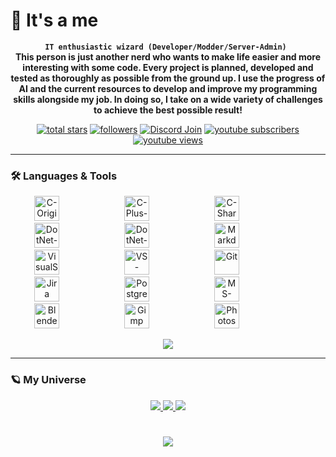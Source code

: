 <!--
**xscr33m/xscr33m** is a ✨ _special_ ✨ repository because its `README.md` (this file) appears on your GitHub profile.
-->

# :teddy_bear: It's a me
<p align="center">
  <strong><code>IT enthusiastic wizard (Developer/Modder/Server-Admin) </code></strong>
  <br>
  <strong>This person is just another nerd who wants to make life easier and more interesting with some code. Every project is planned, developed and tested as thoroughly as possible from the ground up. 
  I use the progress of AI and the current resources to develop and improve my programming skills alongside my job. In doing so, I take on a wide variety of challenges to achieve the best possible result!</strong>
</p>

   <p align="center">
      <a href="https://github.com/xscr33m?tab=repositories&sort=stargazers">
         <img alt="total stars" title="Total stars on GitHub" src="https://custom-icon-badges.demolab.com/github/stars/xscr33m?color=55960c&style=for-the-badge&labelColor=488207&logo=star"/></a>
      <a href="https://github.com/xscr33m?tab=followers">
         <img alt="followers" title="Follow me on Github" src="https://custom-icon-badges.demolab.com/github/followers/xscr33m?color=236ad3&labelColor=1155ba&style=for-the-badge&logo=person-add&label=Follow&logoColor=white"/></a>
      <a href="https://discord.com/invite/PasvscT4Nh">
         <img alt="Discord Join" title="Join the Discord Server" src="https://custom-icon-badges.demolab.com/discord/1102440447835648124?color=5865F2&style=for-the-badge&labelColor=5e6af0&logo=discord&logoColor=white&label=Join"/></a>
      <a href="https://www.youtube.com/@xscr33m?sub_confirmation=1">
         <img alt="youtube subscribers" title="Subscribe to my YouTube channel" src="https://custom-icon-badges.demolab.com/youtube/channel/subscribers/UCYFZ9NvJHMjaiyW9GGYvijQ?color=%23E05D44&label=SUBSCRIBE&logo=video&logoColor=white&style=for-the-badge&labelColor=CE4630"/></a> 
      <a href="https://www.youtube.com/@xscr33m">
         <img alt="youtube views" title="Total YouTube views" src="https://custom-icon-badges.demolab.com/youtube/channel/views/UCYFZ9NvJHMjaiyW9GGYvijQ?color=%23E1AD0E&logo=eye&logoColor=white&style=for-the-badge&labelColor=C79600"/></a> 
   </p>

---

### 🛠️ Languages & Tools
   <p align="center">
<img alt="C-Original" title="C-Original" width="40px" style="margin-right:100px;" src="https://cdn.jsdelivr.net/gh/devicons/devicon/icons/c/c-original.svg" />
<img alt="C-Plus-Plus" title="C-Plus-Plus" width="40px" style="margin-right:100px;" src="https://cdn.jsdelivr.net/gh/devicons/devicon/icons/cplusplus/cplusplus-original.svg" />
<img alt="C-Sharp" title="C-Sharp" width="40px" style="margin-right:100px;" src="https://cdn.jsdelivr.net/gh/devicons/devicon/icons/csharp/csharp-original.svg" />
<img alt="DotNet-Original" title="DotNet-Original" width="40px" style="margin-right:100px;" src="https://cdn.jsdelivr.net/gh/devicons/devicon/icons/dot-net/dot-net-original.svg" />
<img alt="DotNet-Core" title="DotNet-Core" width="40px" style="margin-right:100px;" src="https://cdn.jsdelivr.net/gh/devicons/devicon/icons/dotnetcore/dotnetcore-original.svg" />
<img alt="Markdown" title="Markdown" width="40px" style="margin-right:100px;" src="https://cdn.jsdelivr.net/gh/devicons/devicon/icons/markdown/markdown-original.svg" />
<img alt="VisualStudio" title="VisualStudio" width="40px" style="margin-right:100px;" src="https://cdn.jsdelivr.net/gh/devicons/devicon/icons/visualstudio/visualstudio-plain.svg" />
<img alt="VS-Code" title="VS-Code" width="40px" style="margin-right:100px;" src="https://cdn.jsdelivr.net/gh/devicons/devicon/icons/vscode/vscode-original.svg" />
<img alt="Git" title="Git" width="40px" style="margin-right:100px;" src="https://cdn.jsdelivr.net/gh/devicons/devicon/icons/git/git-original.svg" />
<img alt="Jira" title="Jira" width="40px" style="margin-right:100px;" src="https://cdn.jsdelivr.net/gh/devicons/devicon/icons/jira/jira-original.svg" />
<img alt="PostgreSQL" title="PostgreSQL" width="40px" style="margin-right:100px;" src="https://cdn.jsdelivr.net/gh/devicons/devicon/icons/postgresql/postgresql-original.svg" />
<img alt="MS-SQL" title="MS-SQL" width="40px" style="margin-right:100px;" src="https://cdn.jsdelivr.net/gh/devicons/devicon/icons/microsoftsqlserver/microsoftsqlserver-plain.svg" />
<img alt="Blender" title="Blender" width="40px" style="margin-right:100px;" src="https://cdn.jsdelivr.net/gh/devicons/devicon/icons/blender/blender-original.svg" />
<img alt="Gimp" title="Gimp" width="40px" style="margin-right:100px;" src="https://cdn.jsdelivr.net/gh/devicons/devicon/icons/gimp/gimp-original.svg" />
<img alt="Photoshop" title="Photoshop" width="40px" style="margin-right:100px;" src="https://cdn.jsdelivr.net/gh/devicons/devicon/icons/photoshop/photoshop-plain.svg" />
   </p>
   
<p align="center">
  <a href="https://github.com/xscr33m/">
    <img src="https://github-readme-stats.vercel.app/api/top-langs/?username=xscr33m&theme=monokai" />
  </a>
</p>


---

### 🪐 My Universe

<p align="center">
  <a href="https://github.com/xscr33m/TraderPlusEditor">
    <img src="https://github-readme-stats.vercel.app/api/pin/?username=xscr33m&repo=TraderPlusEditor&theme=monokai" />
  </a>
  <a href="https://github.com/xscr33m/Dr.Jones-to-TraderPlus-Converter">
    <img src="https://github-readme-stats.vercel.app/api/pin/?username=xscr33m&repo=Dr.Jones-to-TraderPlus-Converter&theme=monokai" />
  </a>
  <a href="https://github.com/xscr33m/BigFile_Checker">
    <img src="https://github-readme-stats.vercel.app/api/pin/?username=xscr33m&repo=BigFile_Checker&theme=monokai" />
  </a>
</p>

#

<p align="center">
  <a href="https://github.com/xscr33m/">
    <img src="https://github-readme-stats.vercel.app/api?username=xscr33m&include_all_commits=true&show_icons=true&show=prs_merged,prs_merged_percentage&hide=issues,contribs&theme=monokai" />
  </a>
</p>








<!-- OLD Profile 
# xscr33m's Profile Information

## About Me
- 🛠️ Developer
- ⚙️ Modder
- 💻 DayZ Server Owner
- 👾 Gamer


## Projects
- 🛠️ [TraderPlusEditor](https://github.com/xscr33m/TraderPlusEditor)
- 🛠️ [Dr.Jones-to-TraderPlus-Converter](https://github.com/xscr33m/Dr.Jones-to-TraderPlus-Converter)
- 🎮 [My Steam Workshop](https://steamcommunity.com/id/xscr33m/myworkshopfiles/?appid=221100)
- 🕹️ [[EU] BeyondZ |PvE|Jungle|KillReward|AirDrop|Trader|Loot+|](https://top-games.net/dayz/beyondz)


## Contact
If you have any questions or suggestions, feel free to contact me:
- 💬 Discord: [xscr33m#4443](https://discord.gg/PasvscT4Nh)
-->
